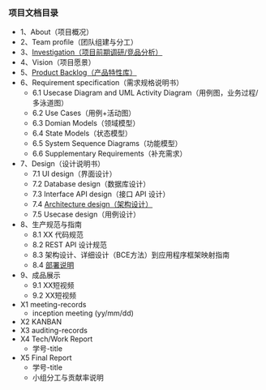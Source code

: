 ### 项目文档目录
* 1、About（项目概况）
* 2、Team profile（团队组建与分工）
* 3、[Investigation（项目前期调研/竞品分析）](doc/Documents/Investigation.md)
* 4、Vision（项目愿景）
* 5、[Product Backlog（产品特性库）](doc/Documents/ProductBacklog.md)
* 6、Requirement specification（需求规格说明书）
    * 6.1 Usecase Diagram and UML Activity Diagram（用例图，业务过程/多泳道图）
    * 6.2 Use Cases（用例+活动图）
    * 6.3 Domian Models（领域模型）
    * 6.4 State Models（状态模型）
    * 6.5 System Sequence Diagrams（功能模型）
    * 6.6 Supplementary Requirements（补充需求）
* 7、Design（设计说明书）
    * 7.1 UI design（界面设计）
    * 7.2 Database design（数据库设计）
    * 7.3 Interface API design（接口 API 设计）
    * 7.4 [Architecture design（架构设计）](doc/Documents/Architecturedesign.md)
    * 7.5 Usecase design（用例设计）
* 8、生产规范与指南
    * 8.1 XX 代码规范
    * 8.2 REST API 设计规范
    * 8.3 架构设计、详细设计（BCE方法）到应用程序框架映射指南
    * 8.4 [部署说明](https://github.com/sysucodingfarmers/MakeMoney/blob/master/doc/Documents/%E5%AE%89%E8%A3%85%E9%83%A8%E7%BD%B2%E8%AF%B4%E6%98%8E.md)
* 9、成品展示
    * 9.1 XX短视频
    * 9.2 XX短视频
* X1 meeting-records
    * inception meeting (yy/mm/dd)
* X2 KANBAN
* X3 auditing-records
* X4 Tech/Work Report
    * 学号-title
* X5 Final Report
    * 学号-title
    * 小组分工与贡献率说明
